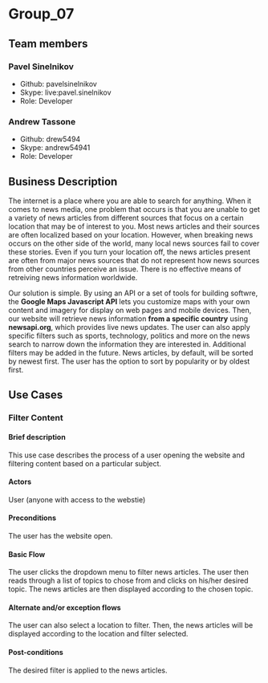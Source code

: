 # Group_07

## Team members

### Pavel Sinelnikov

- Github: pavelsinelnikov
- Skype: live:pavel.sinelnikov
- Role: Developer

### Andrew Tassone

- Github: drew5494
- Skype: andrew54941
- Role: Developer

## Business Description

The internet is a place where you are able to search for anything. When it comes to news media, one problem that occurs is that you are unable to get a variety of news articles from different sources that focus on a certain location that may be of interest to you. Most news articles and their sources are often localized based on your location. However, when breaking news occurs on the other side of the world, many local news sources fail to cover these stories.  Even if you turn your location off, the news articles present are often from major news sources that do not represent how news sources from other countries perceive an issue. There is no effective means of retreiving news information worldwide.  

Our solution is simple.  By using an API or a set of tools for building softwre, the **Google Maps Javascript API** lets you customize maps with your own content and imagery for display on web pages and mobile devices. Then, our website will retrieve news information **from a specific country** using **newsapi.org**, which provides live news updates. The user can also apply specific filters such as sports, technology, politics and more on the news search to narrow down the information they are interested in.  Additional filters may be added in the future.  News articles, by default, will be sorted by newest first.  The user has the option to sort by popularity or by oldest first.

## Use Cases

### Filter Content

#### Brief description

This use case describes the process of a user opening the website and filtering content based on a particular subject.

#### Actors

User (anyone with access to the webstie)

#### Preconditions 

The user has the website open.

#### Basic Flow

The user clicks the dropdown menu to filter news articles.  The user then reads through a list of topics to chose from and clicks on his/her desired topic.  The news articles are then displayed according to the chosen topic.

#### Alternate and/or exception flows

The user can also select a location to filter. Then, the news articles will be displayed according to the location and filter selected.

#### Post-conditions

The desired filter is applied to the news articles.
